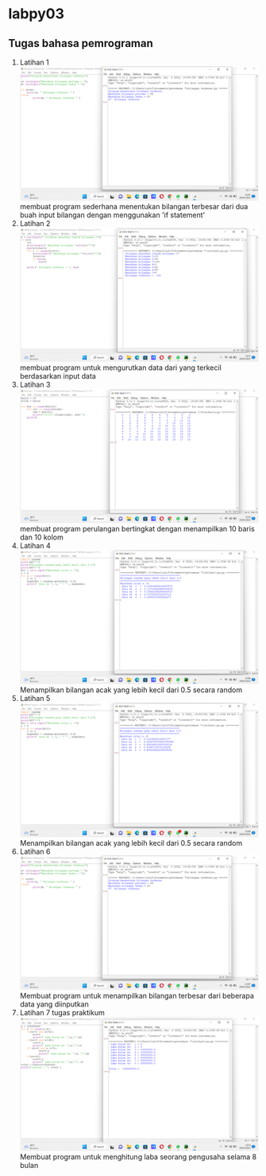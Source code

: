 # labpy03
## Tugas bahasa pemrograman

1. Latihan 1 ![latihan1](ss/bilangan_terbesar.png)
membuat program sederhana menentukan bilangan terbesar dari dua buah input bilangan dengan menggunakan 'if statement'
2. Latihan 2 ![latihan2](ss/data_terbesar.png)
membuat program untuk mengurutkan data dari yang terkecil berdasarkan input data
3. Latihan 3 ![latihan3](ss/baris.png)
membuat program perulangan bertingkat dengan menampilkan 10 baris dan 10 kolom
4. Latihan 4 ![latihan4](ss/bilangan_acak.png)
Menampilkan bilangan acak yang lebih kecil dari 0.5 secara random
5. Latihan 5 ![latihan5](ss/latihan1.png)
Menampilkan bilangan acak yang lebih kecil dari 0.5 secara random
6. Latihan 6 ![latihan6](ss/bilangan_terbesar.png)
Membuat program untuk menampilkan bilangan terbesar dari beberapa data yang diinputkan
7. Latihan 7 tugas praktikum ![latihan7](ss/laba.png)
Membuat program untuk menghitung laba seorang pengusaha selama 8 bulan 